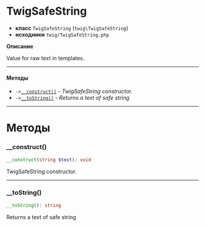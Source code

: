 # TwigSafeString

- **класс** `TwigSafeString` (`twig\TwigSafeString`)
- **исходники** `twig/TwigSafeString.php`

**Описание**

Value for raw text in templates.

---

#### Методы

- `->`[`__construct()`](#method-__construct) - _TwigSafeString constructor._
- `->`[`__toString()`](#method-__tostring) - _Returns a text of safe string_

---
# Методы

<a name="method-__construct"></a>

### __construct()
```php
__construct(string $text): void
```
TwigSafeString constructor.

---

<a name="method-__tostring"></a>

### __toString()
```php
__toString(): string
```
Returns a text of safe string